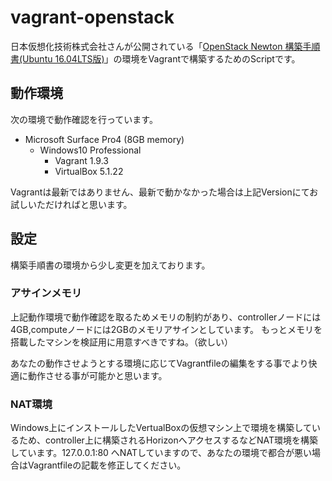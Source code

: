 # vagrant-openstack
日本仮想化技術株式会社さんが公開されている「[OpenStack Newton 構築手順書(Ubuntu 16.04LTS版)](https://github.com/virtualtech/openstack-newton-docs)」の環境をVagrantで構築するためのScriptです。

## 動作環境
次の環境で動作確認を行っています。

- Microsoft Surface Pro4 (8GB memory)
  - Windows10 Professional
    - Vagrant 1.9.3
    - VirtualBox 5.1.22

Vagrantは最新ではありません、最新で動かなかった場合は上記Versionにてお試しいただければと思います。

## 設定
構築手順書の環境から少し変更を加えております。

### アサインメモリ
上記動作環境で動作確認を取るためメモリの制約があり、controllerノードには4GB,computeノードには2GBのメモリアサインとしています。
もっとメモリを搭載したマシンを検証用に用意すべきですね。（欲しい）

あなたの動作させようとする環境に応じてVagrantfileの編集をする事でより快適に動作させる事が可能かと思います。

### NAT環境
Windows上にインストールしたVertualBoxの仮想マシン上で環境を構築しているため、controller上に構築されるHorizonへアクセスするなどNAT環境を構築しています。127.0.0.1:80 へNATしていますので、あなたの環境で都合が悪い場合はVagrantfileの記載を修正してください。

